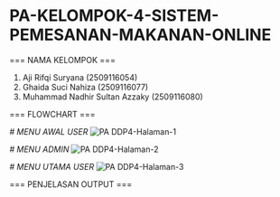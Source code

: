 # PA-KELOMPOK-4-SISTEM-PEMESANAN-MAKANAN-ONLINE

=== NAMA KELOMPOK ===
1. Aji Rifqi Suryana (2509116054)
2. Ghaida Suci Nahiza (2509116077)
3. Muhammad Nadhir Sultan Azzaky (2509116080)

=== FLOWCHART ===

*# MENU AWAL USER*
![PA DDP4-Halaman-1](https://github.com/user-attachments/assets/0abcfa6f-ac78-438a-8ced-e8d764882a74)

*# MENU ADMIN*
![PA DDP4-Halaman-2](https://github.com/user-attachments/assets/16228216-d474-404b-ae03-33893575c025)

*# MENU UTAMA USER*
![PA DDP4-Halaman-3](https://github.com/user-attachments/assets/ac0cbc2a-8c84-4df5-a17a-4882beeb3596)

=== PENJELASAN OUTPUT ===

